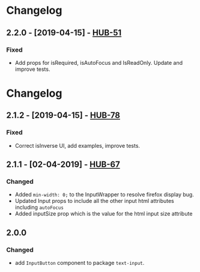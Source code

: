 # Changelog

## 2.2.0 - [2019-04-15] - [HUB-51](https://creditandfinance.atlassian.net/browse/HUB-51)
### Fixed
- Add props for isRequired, isAutoFocus and IsReadOnly. Update and improve tests.

# Changelog

## 2.1.2 - [2019-04-15] - [HUB-78](https://creditandfinance.atlassian.net/browse/HUB-78)
### Fixed
- Correct isInverse UI, add examples, improve tests.

## 2.1.1 - [02-04-2019] - [HUB-67](https://creditandfinance.atlassian.net/browse/HUB-67)
### Changed
- Added `min-width: 0;` to the InputWrapper to resolve firefox display bug.
- Updated Input props to include all the other input html attributes including `autoFocus`
- Added inputSize prop which is the value for the html input size attribute

## 2.0.0
### Changed
- add `InputButton` component to package `text-input`.





